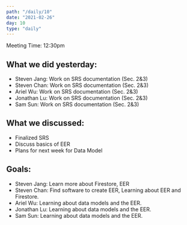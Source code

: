 ```yaml
---
path: "/daily/10"
date: "2021-02-26"
day: 10
type: "daily"
---
```


<!-- Output copied to clipboard! -->


Meeting Time: 12:30pm


## What we did yesterday:



*   Steven Jang: Work on SRS documentation (Sec.  2&3)
*   Steven Chan: Work on SRS documentation (Sec. 2&3)
*   Ariel Wu: Work on SRS documentation (Sec. 2&3)
*   Jonathan Lu: Work on SRS documentation (Sec. 2&3)
*   Sam Sun: Work on SRS documentation (Sec. 2&3)


## What we discussed:



*   Finalized SRS
*   Discuss basics of EER
*   Plans for next week for Data Model


## Goals:



*   Steven Jang: Learn more about Firestore, EER
*   Steven Chan: Find software to create EER, Learning about EER and Firestore.
*   Ariel Wu: Learning about data models and the EER.
*   Jonathan Lu: Learning about data models and the EER.
*   Sam Sun: Learning about data models and the EER.